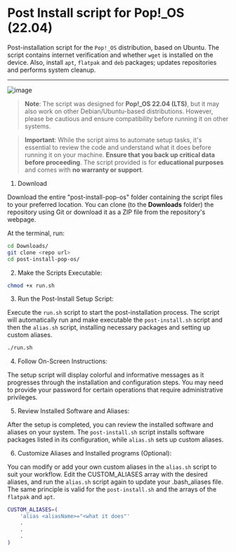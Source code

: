 # Post Install script for Pop!_OS (22.04)

Post-installation script for the `Pop!_OS` distribution, based on Ubuntu. The script contains internet verification and whether `wget` is installed on the device. Also, install `apt`, `flatpak` and `deb` packages; updates repositories and performs system cleanup.

***
![image](https://user-images.githubusercontent.com/70844369/195471666-c7a930d4-19ac-4605-80e3-4bd3120c39c3.png#vitrinedev)

>**Note**: The script was designed for **Pop!_OS 22.04 (LTS)**, but it may also work on other Debian/Ubuntu-based distributions. However, please be cautious and ensure compatibility before running it on other systems.

>**Important**: While the script aims to automate setup tasks, it's essential to review the code and understand what it does before running it on your machine. **Ensure that you back up critical data before proceeding**. The script provided is for **educational purposes** and comes with **no warranty or support**.

1. Download

Download the entire "post-install-pop-os" folder containing the script files to your preferred location. You can clone (to the **Downloads** folder) the repository using Git or download it as a ZIP file from the repository's webpage.

At the terminal, run:
```bash
cd Downloads/
git clone <repo url>
cd post-install-pop-os/
```

2. Make the Scripts Executable:


```bash
chmod +x run.sh
```

3. Run the Post-Install Setup Script:

Execute the `run.sh` script to start the post-installation process. The script will automatically run and make executable the `post-install.sh` script and then the `alias.sh` script, installing necessary packages and setting up custom aliases.

```bash
./run.sh
```

4. Follow On-Screen Instructions:

The setup script will display colorful and informative messages as it progresses through the installation and configuration steps. You may need to provide your password for certain operations that require administrative privileges.

5. Review Installed Software and Aliases:

After the setup is completed, you can review the installed software and aliases on your system. The `post-install.sh` script installs software packages listed in its configuration, while `alias.sh` sets up custom aliases.


6. Customize Aliases and Installed programs (Optional):

You can modify or add your own custom aliases in the `alias.sh` script to suit your workflow. Edit the CUSTOM_ALIASES array with the desired aliases, and run the `alias.sh` script again to update your .bash_aliases file. The same principle is valid for the `post-install.sh` and the arrays of the `flatpak` and `apt`. 

```bash
CUSTOM_ALIASES=(
    'alias <aliasName>="<what it does"'
    .
    .
    .
)
```
